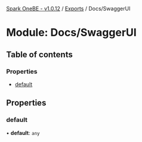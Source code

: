 [Spark OneBE - v1.0.12](../README.md) / [Exports](../modules.md) / Docs/SwaggerUI

# Module: Docs/SwaggerUI

## Table of contents

### Properties

- [default](Docs_SwaggerUI.md#default)

## Properties

### default

• **default**: `any`
